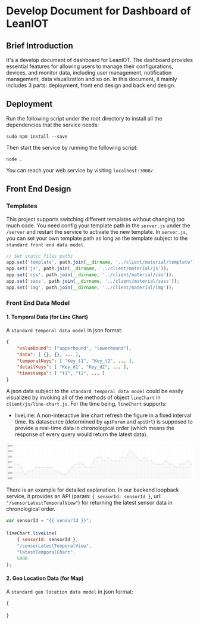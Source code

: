 Develop Document for Dashboard of LeanIOT
===

Brief Introduction
---

It's a develop document of dashboard for LeanIOT. The dashboard provides essential features for allowing users to manage their configurations, devices, and monitor data, including user management, notification management, data visualization and so on. In this document, it mainly includes 3 parts: deployment, front end design and back end design. 

Deployment
---

Run the following script under the root directory to install all the dependencies that the service needs:
```shell
sudo npm install --save
```
Then start the service by running the following script:
```shell
node .
```
You can reach your web service by visiting `localhost:3000/`.

Front End Design
---

### Templates

This project supports switching different templates without changing too much code. You need config your template path in the `server.js` under the `/server` and restart the service to activate the new template. In `server.js`, you can set your own template path as long as the template subject to the `standard front end data model`. 

```javascript
// Set static files paths
app.set('template', path.join(__dirname, '../client/material/template'));
app.set('js', path.join(__dirname, '../client/material/js'));
app.set('css', path.join(__dirname, '../client/material/css'));
app.set('sass', path.join(__dirname, '../client/material/sass'));
app.set('img', path.join(__dirname, '../client/material/img'));
```

### Front End Data Model

#### 1. Temporal Data (for Line Chart)

A `standard temporal data model` in json format:
```json
{
	"valueBound": ["upperbound", "lowerbound"],
	"data": [ {}, {}, ... ],
	"temporalKeys": [ "Key_t1", "Key_t2", ... ],
	"detailKeys": [ "Key_d1", "Key_d2", ... ],
	"timestamps": [ "t1", "t2", ... ]
}
```

A json data subject to the `standard temporal data model` could be easily visualized by invoking all of the methods of object `lineChart` in `client/js/line-chart.js`. For the time being, `lineChart` supports:

- liveLine: A non-interactive line chart refresh the figure in a fixed interval time. Its datasource (determined by `apiParam` and `apiUrl`) is supposed to provide a real-time data in chronological order (which means the response of every query would return the latest data).

![demo_live_line_chart](https://github.com/leaniot/dashboard/blob/master/doc/demo_live_line_chart.gif)

There is an example for detailed explanation. In our backend loopback service, it provides an API (param: `{ sensorId: sensorId }`, url: `"/sensorLatestTemporalView"`) for returning the latest sensor data in chronological order. 
```javascript
var sensorId = "{{ sensorId }}";

lineChart.liveLine(
	{ sensorId: sensorId },
	"/sensorLatestTemporalView",
	"latestTemporalChart", 
	5000
);
```

#### 2. Geo Location Data (for Map)

A `standard geo location data model` in json format:
```json
{
	
}
```

